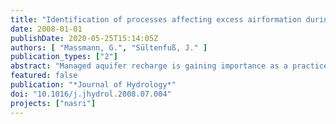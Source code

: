 ```yaml
---
title: "Identification of processes affecting excess airformation during natural bank filtration and managed aquifer recharge"
date: 2008-01-01
publishDate: 2020-05-25T15:14:05Z
authors: [ "Massmann, G.", "Sültenfuß, J." ]
publication_types: ["2"]
abstract: "Managed aquifer recharge is gaining importance as a practice to bank and treat surface water for drinking water production. Neon (Ne) concentrations were analysed at four different recharge sites in and near Berlin, where groundwater is recharged directly from surface water courses, either by near-natural bank filtration, induced bank filtration or engineered basin recharge. Neon concentrations in excess of saturation (DNe) were used to identify excess air in the infiltrates. Excess air concentrations were around saturation at the near-natural bank filtration site, where river water infiltrates through a permeable river bed into a confined aquifer under completely saturated conditions. At two induced unconfined bank filtration sites, samples generally contained excess air (up to 60% DNe). Highest excess air concentrations (up to 81% DNe) were encountered at the engineered basin recharge site. The degree of water table fluctuations, the water saturation of the sediments in the infiltration zone and the presence of a confining layer affect the formation of excess air. Excess air can only be used to trace bank filtrate or artificially recharged water in a setting where the ambient groundwater in the near vicinity of production wells is not affected by large water-table fluctuations. Nevertheless, excess air concentrations provide valuable additional information on the type of recharge (saturated or unsaturated, degree of water table fluctuations)."
featured: false
publication: "*Journal of Hydrology*"
doi: "10.1016/j.jhydrol.2008.07.004"
projects: ["nasri"]
---
```


